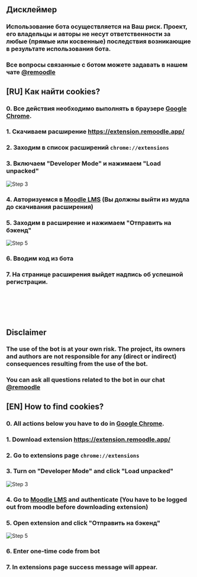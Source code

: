 ## Дисклеймер

### Использование бота осуществляется на Ваш риск. Проект, его владельцы и авторы не несут ответственности за любые (прямые или косвенные) последствия возникающие в результате использования бота.

### Все вопросы связанные с ботом можете задавать в нашем чате [@remoodle](https://t.me/remoodle)

## [RU] Как найти cookies?

### 0. Все действия необходимо выполнять в браузере [Google Chrome](https://google.com/chrome).

### 1. Скачиваем расширение https://extension.remoodle.app/

### 2. Заходим в список расширений `chrome://extensions`

### 3. Включаем "Developer Mode" и нажимаем "Load unpacked"

![Step 3](https://i.ibb.co.com/1GtWj6Mg/Screenshot-2025-10-20-at-19-29-08.png)

### 4. Авторизуемся в [Moodle LMS](https://lms.astanait.edu.kz) (Вы должны выйти из мудла до скачивания расширения)

### 5. Заходим в расширение и нажимаем "Отправить на бэкенд"

![Step 5](https://i.ibb.co.com/WvL4C7Vc/Screenshot-2025-10-20-at-19-33-12.png)

### 6. Вводим код из бота

### 7. На странице расширения выйдет надпись об успешной регистрации.

<br><br><br><br>

## Disclaimer

### The use of the bot is at your own risk. The project, its owners and authors are not responsible for any (direct or indirect) consequences resulting from the use of the bot.

### You can ask all questions related to the bot in our chat [@remoodle](https://t.me/remoodle)

## [EN] How to find cookies?

### 0. All actions below you have to do in [Google Chrome](https://google.com/chrome).

### 1. Download extension https://extension.remoodle.app/

### 2. Go to extensions page `chrome://extensions`

### 3. Turn on "Developer Mode" and click "Load unpacked"

![Step 3](https://i.ibb.co.com/1GtWj6Mg/Screenshot-2025-10-20-at-19-29-08.png)

### 4. Go to [Moodle LMS](https://lms.moodle.astanait.edu.kz) and authenticate (You have to be logged out from moodle before downloading extension)

### 5. Open extension and click "Отправить на бэкенд"

![Step 5](https://i.ibb.co.com/WvL4C7Vc/Screenshot-2025-10-20-at-19-33-12.png)

### 6. Enter one-time code from bot

### 7. In extensions page success message will appear.
